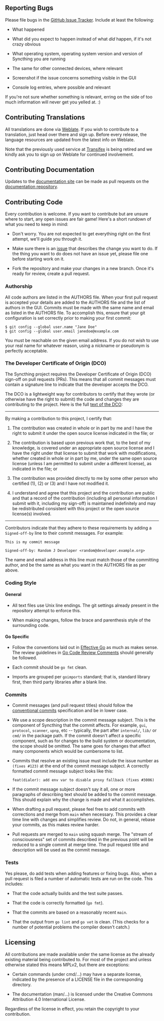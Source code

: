 ## Reporting Bugs

Please file bugs in the [GitHub Issue
Tracker](https://github.com/syncthing/syncthing/issues). Include at
least the following:

 - What happened

 - What did you expect to happen instead of what *did* happen, if it's
   not crazy obvious

 - What operating system, operating system version and version of
   Syncthing you are running

 - The same for other connected devices, where relevant

 - Screenshot if the issue concerns something visible in the GUI

 - Console log entries, where possible and relevant

If you're not sure whether something is relevant, erring on the side of
too much information will never get you yelled at. :)

## Contributing Translations

All translations are done via
[Weblate](https://hosted.weblate.org/projects/syncthing/). If you wish
to contribute to a translation, just head over there and sign up.
Before every release, the language resources are updated from the
latest info on Weblate.

Note that the previously used service at
[Transifex](https://www.transifex.com/projects/p/syncthing/) is being
retired and we kindly ask you to sign up on Weblate for continued
involvement.

## Contributing Documentation

Updates to the [documentation site](https://docs.syncthing.net/) can be
made as pull requests on the [documentation
repository](https://github.com/syncthing/docs).

## Contributing Code

Every contribution is welcome. If you want to contribute but are unsure
where to start, any open issues are fair game! Here's a short rundown of
what you need to keep in mind:

- Don't worry. You are not expected to get everything right on the first
  attempt, we'll guide you through it.

- Make sure there is an
  [issue](https://github.com/syncthing/syncthing/issues) that describes the
  change you want to do. If the thing you want to do does not have an issue
  yet, please file one before starting work on it.

- Fork the repository and make your changes in a new branch. Once it's ready
  for review, create a pull request.

### Authorship

All code authors are listed in the AUTHORS file. When your first pull
request is accepted your details are added to the AUTHORS file and the list
of authors in the GUI. Commits must be made with the same name and email as
listed in the AUTHORS file. To accomplish this, ensure that your git
configuration is set correctly prior to making your first commit:

    $ git config --global user.name "Jane Doe"
    $ git config --global user.email janedoe@example.com

You must be reachable on the given email address. If you do not wish to use
your real name for whatever reason, using a nickname or pseudonym is
perfectly acceptable.

### The Developer Certificate of Origin (DCO)

The Syncthing project requires the Developer Certificate of Origin (DCO)
sign-off on pull requests (PRs). This means that all commit messages must
contain a signature line to indicate that the developer accepts the DCO.

The DCO is a lightweight way for contributors to certify that they wrote (or
otherwise have the right to submit) the code and changes they are
contributing to the project. Here is the full [text of the
DCO](https://developercertificate.org):

---

By making a contribution to this project, I certify that:

1. The contribution was created in whole or in part by me and I have the
   right to submit it under the open source license indicated in the file;
   or

2. The contribution is based upon previous work that, to the best of my
   knowledge, is covered under an appropriate open source license and I have
   the right under that license to submit that work with modifications,
   whether created in whole or in part by me, under the same open source
   license (unless I am permitted to submit under a different license), as
   indicated in the file; or

3. The contribution was provided directly to me by some other person who
   certified (1), (2) or (3) and I have not modified it.

4. I understand and agree that this project and the contribution are public
   and that a record of the contribution (including all personal information
   I submit with it, including my sign-off) is maintained indefinitely and
   may be redistributed consistent with this project or the open source
   license(s) involved.

---

Contributors indicate that they adhere to these requirements by adding
a `Signed-off-by` line to their commit messages.  For example:

    This is my commit message

    Signed-off-by: Random J Developer <random@developer.example.org>

The name and email address in this line must match those of the committing
author, and be the same as what you want in the AUTHORS file as per above.

### Coding Style

#### General

- All text files use Unix line endings. The git settings already present in
  the repository attempt to enforce this.

- When making changes, follow the brace and parenthesis style of the
  surrounding code.

#### Go Specific

- Follow the conventions laid out in [Effective
  Go](https://go.dev/doc/effective_go) as much as makes sense. The review
  guidelines in [Go Code Review
  Comments](https://github.com/golang/go/wiki/CodeReviewComments) should
  generally be followed.

- Each commit should be `go fmt` clean.

- Imports are grouped per `goimports` standard; that is, standard
  library first, then third party libraries after a blank line.

### Commits

- Commit messages (and pull request titles) should follow the [conventional
  commits](https://www.conventionalcommits.org/en/v1.0.0/) specification and
  be in lower case.

- We use a scope description in the commit message subject. This is the
  component of Syncthing that the commit affects. For example, `gui`,
  `protocol`, `scanner`, `upnp`, etc -- typically, the part after
  `internal/`, `lib/` or `cmd/` in the package path. If the commit doesn't
  affect a specific component, such as for changes to the build system or
  documentation, the scope should be omitted. The same goes for changes that
  affect many components which would be cumbersome to list.

- Commits that resolve an existing issue must include the issue number
  as `(fixes #123)` at the end of the commit message subject. A correctly
  formatted commit message subject looks like this:

      feat(dialer): add env var to disable proxy fallback (fixes #3006)

- If the commit message subject doesn't say it all, one or more paragraphs of
  describing text should be added to the commit message. This should explain
  why the change is made and what it accomplishes.

- When drafting a pull request, please feel free to add commits with
  corrections and merge from `main` when necessary. This provides a clear time
  line with changes and simplifies review. Do not, in general, rebase your
  commits, as this makes review harder.

- Pull requests are merged to `main` using squash merge. The "stream of
  consciousness" set of commits described in the previous point will be reduced
  to a single commit at merge time. The pull request title and description will
  be used as the commit message.

### Tests

Yes please, do add tests when adding features or fixing bugs. Also, when a
pull request is filed a number of automatic tests are run on the code. This
includes:

- That the code actually builds and the test suite passes.

- That the code is correctly formatted (`go fmt`).

- That the commits are based on a reasonably recent `main`.

- That the output from `go lint` and `go vet` is clean. (This checks for a
  number of potential problems the compiler doesn't catch.)

## Licensing

All contributions are made available under the same license as the already
existing material being contributed to. For most of the project and unless
otherwise stated this means MPLv2, but there are exceptions:

- Certain commands (under cmd/...) may have a separate license, indicated by
  the presence of a LICENSE file in the corresponding directory.

- The documentation (man/...) is licensed under the Creative Commons
  Attribution 4.0 International License.

Regardless of the license in effect, you retain the copyright to your
contribution.


